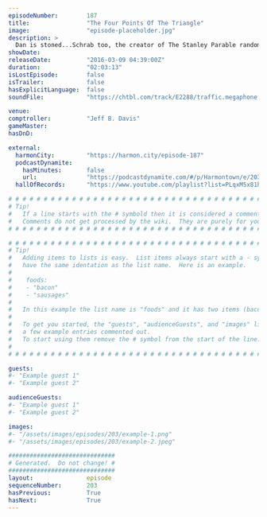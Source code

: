 ```yaml
---
episodeNumber:        187
title:                "The Four Points Of The Triangle"
image:                "episode-placeholder.jpg"
description: >
  Dan is stoned...Schrab too, the creator of The Stanley Parable randomly joins the stage and Spencer steals the show with some improv. Watch the video at harmontown.com/live!
showDate:             
releaseDate:          "2016-03-09 04:39:00Z"
duration:             "02:03:13"
isLostEpisode:        false
isTrailer:            false
hasExplicitLanguage:  false
soundFile:            "https://chtbl.com/track/E2288/traffic.megaphone.fm/STA8942295485.mp3?updated=1560383937"

venue:                
comptroller:          "Jeff B. Davis"
gameMaster:           
hasDnD:               

external:
  harmonCity:         "https://harmon.city/episode-187"
  podcastDynamite:
    hasMinutes:       false
    url:              "https://podcastdynamite.com/#/p/Harmontown/e/203/187"
  hallOfRecords:      "https://www.youtube.com/playlist?list=PLqxM5x81hNObrK0akaYCShkJdgOHZkSdR"

# # # # # # # # # # # # # # # # # # # # # # # # # # # # # # # # # # # # # # # # # # # # #
# Tip!
#   If a line starts with the # symbold then it is considered a comment.
#   Comments do not get processed by the wiki.  They are purely for your information.
# # # # # # # # # # # # # # # # # # # # # # # # # # # # # # # # # # # # # # # # # # # # #

# # # # # # # # # # # # # # # # # # # # # # # # # # # # # # # # # # # # # # # # # # # # #
# Tip!
#   Adding items to lists is easy.  List items always start with a - symbol and have
#   have the same identation as the list name.  Here is an example.
#
#    foods:
#    - "bacon"
#    - "sausages"
#
#   In this example the list name is "foods" and it has two items (bacon, and sausages).
#
#   To get you started, the "guests", "audienceGuests", and "images" lists below have
#   a few example entries commented out.
#   To start using them remove the # symbol from the start of the line.
#
# # # # # # # # # # # # # # # # # # # # # # # # # # # # # # # # # # # # # # # # # # # # #

guests:
#- "Example guest 1"
#- "Example guest 2"

audienceGuests:
#- "Example guest 1"
#- "Example guest 2"

images:
#- "/assets/images/episodes/203/example-1.png"
#- "/assets/images/episodes/203/example-2.jpeg"

##############################
# Generated.  Do not change! #
##############################
layout:               episode
sequenceNumber:       203
hasPrevious:          True
hasNext:              True
---
```


<!-- The episode description will be rendered here -->

<!-- Add your content BELOW here -->
<!-- vvvvvvvvvvvvvvvvvvvvvvvvvvv -->




<!-- ^^^^^^^^^^^^^^^^^^^^^^^^^^^ -->
<!-- Add your content ABOVE here -->

<!-- The episode gallery will be rendered here -->